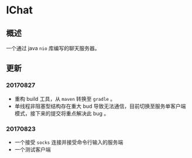 # IChat

## 概述
一个通过 java `nio` 库编写的聊天服务器。

## 更新
### 20170827
* 重构 build 工具，从 `maven` 转换至 `gradle` 。
* 单线程非阻塞型结构存在重大 bud 导致无法通信，目前切换至服务单客户端模式，接下来的提交将重点解决此 bug 。

### 20170823
* 一个接受 `socks` 连接并接受命令行输入的服务端
* 一个测试客户端